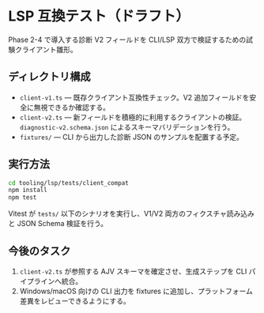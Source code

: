 # LSP 互換テスト（ドラフト）

Phase 2-4 で導入する診断 V2 フィールドを CLI/LSP 双方で検証するための試験クライアント雛形。

## ディレクトリ構成

- `client-v1.ts` — 既存クライアント互換性チェック。V2 追加フィールドを安全に無視できるか確認する。
- `client-v2.ts` — 新フィールドを積極的に利用するクライアントの検証。`diagnostic-v2.schema.json` によるスキーマバリデーションを行う。
- `fixtures/` — CLI から出力した診断 JSON のサンプルを配置する予定。

## 実行方法

```bash
cd tooling/lsp/tests/client_compat
npm install
npm test
```

Vitest が `tests/` 以下のシナリオを実行し、V1/V2 両方のフィクスチャ読み込みと JSON Schema 検証を行う。

## 今後のタスク

1. `client-v2.ts` が参照する AJV スキーマを確定させ、生成ステップを CLI パイプラインへ統合。
2. Windows/macOS 向けの CLI 出力を fixtures に追加し、プラットフォーム差異をレビューできるようにする。
